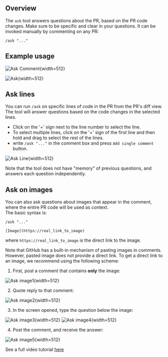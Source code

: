 ## Overview

The `ask` tool answers questions about the PR, based on the PR code changes. Make sure to be specific and clear in your questions.
It can be invoked manually by commenting on any PR:
```
/ask "..."
```

## Example usage

![Ask Comment](https://khulnasoft.com/images/pr_insight/ask_comment.png){width=512}

![Ask](https://khulnasoft.com/images/pr_insight/ask.png){width=512}

## Ask lines

You can run `/ask` on specific lines of code in the PR from the PR's diff view. The tool will answer questions based on the code changes in the selected lines.
- Click on the '+' sign next to the line number to select the line.
- To select multiple lines, click on the '+' sign of the first line and then hold and drag to select the rest of the lines.
- write `/ask "..."` in the comment box and press `Add single comment` button.

![Ask Line](https://khulnasoft.com/images/pr_insight/Ask_line.png){width=512}

Note that the tool does not have "memory" of previous questions, and answers each question independently.

## Ask on images

You can also ask questions about images that appear in the comment, where the entire PR code will be used as context.
<br>
The basic syntax is:
```
/ask "..."

[Image](https://real_link_to_image)
```
where `https://real_link_to_image` is the direct link to the image.

Note that GitHub has a built-in mechanism of pasting images in comments. However, pasted image does not provide a direct link.
To get a direct link to an image, we recommend using the following scheme:

1) First, post a comment that contains **only** the image:

![Ask image1](https://khulnasoft.com/images/pr_insight/ask_images1.png){width=512}

2) Quote reply to that comment:

![Ask image2](https://khulnasoft.com/images/pr_insight/ask_images2.png){width=512}

3) In the screen opened, type the question below the image:

![Ask image3](https://khulnasoft.com/images/pr_insight/ask_images3.png){width=512}
![Ask image4](https://khulnasoft.com/images/pr_insight/ask_images4.png){width=512}

4) Post the comment, and receive the answer:

![Ask image5](https://khulnasoft.com/images/pr_insight/ask_images5.png){width=512}


See a full video tutorial [here](https://khulnasoft.com/images/pr_insight/ask_image_video.mov)
